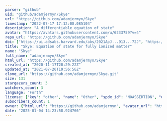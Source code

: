 ```yaml
---
parser: "github"
uid: "github/adamjermyn/Skye"
url: "https://github.com/adamjermyn/Skye"
timestamp: "2022-07-17 17:12:08.085104"
description: "A differentiable equation of state"
avatar: "https://avatars.githubusercontent.com/u/6233759?v=4"
repo_url: "https://github.com/adamjermyn/Skye"
doi: ["https://ui.adsabs.harvard.edu/abs/2021ApJ...913...72J", "https://ui.adsabs.harvard.edu/abs/2021ascl.soft04026J/abstract"]
title: "Skye: Equation of state for fully ionized matter"
name: "Skye"
full_name: "adamjermyn/Skye"
html_url: "https://github.com/adamjermyn/Skye"
created_at: "2020-11-17T20:29:22Z"
updated_at: "2021-07-20T19:56:56Z"
clone_url: "https://github.com/adamjermyn/Skye.git"
size: 131
stargazers_count: 3
watchers_count: 3
language: "Forth"
license: {"key": "other", "name": "Other", "spdx_id": "NOASSERTION", "url": null, "node_id": "MDc6TGljZW5zZTA="}
subscribers_count: 1
owner: {"html_url": "https://github.com/adamjermyn", "avatar_url": "https://avatars.githubusercontent.com/u/6233759?v=4", "login": "adamjermyn", "type": "User"}
date: "2025-01-04 14:23:58.924766"
---
```

